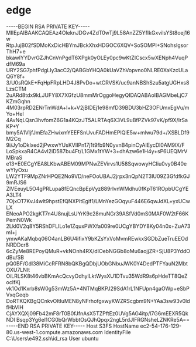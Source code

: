 # edge
-----BEGIN RSA PRIVATE KEY-----
MIIEpAIBAAKCAQEAz4OleknJDGv4ZdT0wTj9L58AnZZ5YfIkGxvilsYSt8oej16w
RtpJujB02fSDMoKxDicHBYmJBckXhxHDGOC6XQV+SoSOMPI+SNohsIgsorThH7+e
bkawIYYDvrGZJhCnVnPgdT6XPgk0yOLEy0pc9wKtZICscx5wXENph4VuqPdfM69a
URY2SG7phfPdgLly3acC2/QABGbYHQA0kUaVZhVopvno0NLRE0XaKzcULaQ6Y8f+
3/U0sRQkE+FqHpFRpLHD4J8PvDo+wtCRVSK/uc9anNBShSzu5atgUGHxs8LzsCTM
2uARd8tdx9kLJUFY8X7XGfzU8mmMrOggoHegyQIDAQABAoIBAGMbeLjC7KZmGqhn
4M03rpRD2ENrTmWdA+l+k+V2jBIDEj1e98mfD39BDU3bHZ3OFUmxEgVu/mYo+Hel
4AvNqLQsn3hvfomZ6G1a4KQzJT5ALRTAq6X3VL9uBfPZVk97vK/pf9X/IrSaKP+Y
bmy5A1VljfJmEfaZHwixmYEEFSnUvuFADHmEPlQlE5w+mlwu79d+/XSBLDf9M2Cq
9i/Jy1oDklxed2jPwxwYUsKVIIPn17j1t9fb9N0yvnB4pinCyAIEycDl0AM9lX/F
LoSpkxaR4CA4vI2iD587bu4Ft/L1GMx1tYW+3+dhAzw6e1H4y+sP6UEQMrVMBraS
e13+E0ECgYEA8LKbwABEM09MPNwZEVirvs1U58SqwowyHCIiu0vy0B40ewYIyOxu
LW2YTF9MpZNrHPQE2No9VD/neFOoUBAJ2jrpx3nQpN2T3lU09Z3GfdfkGJ9mRJS6
ZIVEeuyL5O4gPRLupa8fEQncBpEpVyz889rIvnWMdhu0fKpT61ROpbUCgYEA3LT4
7OjxOT7KvJ4wlt9hpstEfQNXPItEgif1/LMnYezGOqyuF446E6qwJdXL+yxUCwLX
ENeoAPO2kgKT7n4U8nujLsUYrK9c28muNGr39ASfVd0mS0MAF0W2tF66KPemN0Wk
2Lkl0V2q8Y5RShDFLlLo1e1ZquxPWXfa009re0UCgYBYDY8Ky04n0x+ZuA73mI+j
ymwAKaMqbq06O4anLB6U4ifixY9bKZsYxVoMvmREwkxSGDbZueTruEEOdNRDDcr8
6cZyMe8REPoyQMuR+vkNOnh4RX/dIOebNGGb8oMu6aojjZR+SjU8P3YddOdBu/SB
pQ0BF/Gdl38MiCcRFRN8bQKBgQDbjUObGNbuJWK0Y4DedPTFYauN2MbtOXU7LNlt
OiLRLSK8t46vbBKmAcQcvyOdhylLktWysXU1DTvu35WdR9s6pHdeTT8QeZocIfKj
vk1Od1Kxrb8sW0g53mWz5A+4NTMqBKPJ29SdA1rL1NFUpn4gaOWp+eSbPVxqGeqb
DoRTKQKBgQCnkvOltIuMEN8yNFrhofgxwyKWZRScgbm9N+YAa3sw93v0ldfHbVlH
CjAYXQXj09Fb42mF8rT0B0fJfnAsX5TZPftEz0UVg5AG4itp/l7G6mEEXR5QkNDl
Bsqp3Yg6el1CG0bQrWbbtOsQJhQpqx2ngL5rdJlFRGNsheLZNKRe5A==
-----END RSA PRIVATE KEY-----
Host S3FS 
  HostName ec2-54-176-129-80.us-west-1.compute.amazonaws.com 
  IdentityFile C:\Users\e492\.ssh\id_rsa 
  User ubuntu
